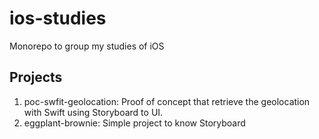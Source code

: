 # ios-studies
Monorepo to group my studies of iOS

## Projects
1) poc-swfit-geolocation: Proof of concept that retrieve the geolocation with Swift using Storyboard to UI.
2) eggplant-brownie: Simple project to know Storyboard
